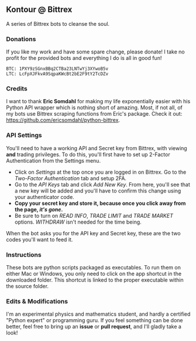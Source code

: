 ## Kontour @ Bittrex
A series of Bittrex bots to cleanse the soul.

### Donations

If you like my work and have some spare change, please donate! I take no profit for the provided bots and everything I do is all in good fun!

```
BTC: 1PXY9zSGnxBBq2CTBa23LNTwYj3XYwoB5v
LTC: LcFpXJFkvA9SqpaKWcBt2bE2F9tY2TcDZv
```

### Credits

I want to thank **Eric Somdahl** for making my life exponentially easier with his Python API wrapper which is nothing short of amazing. Most, if not all, of my bots use Bittrex scraping functions from Eric's package. Check it out: https://github.com/ericsomdahl/python-bittrex.

### API Settings

You'll need to have a working API and Secret key from Bittrex, with viewing **and** trading privileges. To do this, you'll first have to set up 2-Factor Authentication from the Settings menu. 

- Click on *Settings* at the top once you are logged in on Bittrex. Go to the *Two-Factor Authentication* tab and setup 2FA.
- Go to the *API Keys* tab and click *Add New Key*. From here, you'll see that a new key will be added and you'll have to confirm this change using your authenticator code. 
- **Copy your secret key and store it, because once you click away from the page, _it's gone_.**  
- Be sure to turn on *READ INFO*, *TRADE LIMIT* and *TRADE MARKET* options. *WITHDRAW* isn't needed for the time being. 

When the bot asks you for the API key and Secret key, these are the two codes you'll want to feed it.

### Instructions

These bots are python scripts packaged as executables. To run them on either Mac or Windows, you only need to click on the app shortcut in the downloaded folder. This shortcut is linked to the proper executable within the source folder.

### Edits & Modifications

I'm an experimental physics and mathematics student, and hardly a certified "Python expert" or programming guru. If you feel something can be done better, feel free to bring up an **issue** or **pull request**, and I'll gladly take a look!
